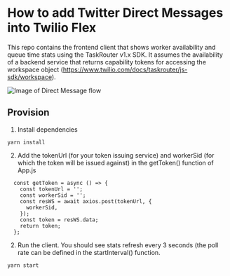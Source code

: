 # How to add Twitter Direct Messages into Twilio Flex
This repo contains the frontend client that shows worker availability and queue time stats using the TaskRouter v1.x SDK. It assumes the availability of a backend service that returns capability tokens for accessing the workspace object (https://www.twilio.com/docs/taskrouter/js-sdk/workspace).

![Image of Direct Message flow](https://images-8630.twil.io/Screenshot%202021-08-23%20at%2016.35.50.png)

## Provision
1. Install dependencies
```
yarn install
```
2. Add the tokenUrl (for your token issuing service) and workerSid (for which the token will be issued against) in the getToken() function of App.js

```
  const getToken = async () => {
    const tokenUrl = '';
    const workerSid = '';
    const resWS = await axios.post(tokenUrl, {
      workerSid,
    });
    const token = resWS.data;
    return token;
  };
```

2. Run the client. You should see stats refresh every 3 seconds (the poll rate can be defined in the startInterval() function.
```
yarn start
```
